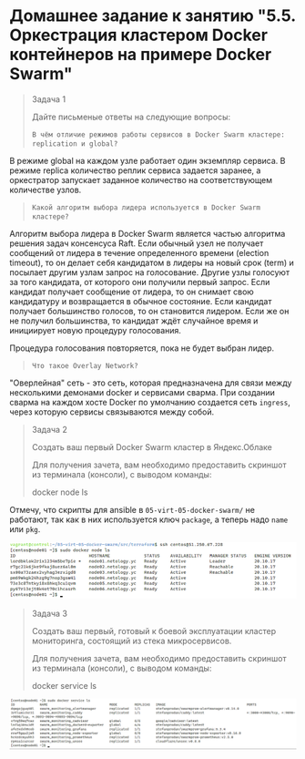 # Домашнее задание к занятию "5.5. Оркестрация кластером Docker контейнеров на примере Docker Swarm"

> Задача 1
>
> Дайте письменые ответы на следующие вопросы:
>
>     В чём отличие режимов работы сервисов в Docker Swarm кластере:
>     replication и global?

В режиме global на каждом узле работает один экземпляр сервиса. В
режиме replica количество реплик сервиса задается заранее, а
оркестратор запускает заданное количество на соответствующем
количестве узлов.

>     Какой алгоритм выбора лидера используется в Docker Swarm кластере?

Алгоритм выбора лидера в Docker Swarm является частью алгоритма
решения задач консенсуса Raft. Если обычный узел не получает сообщений
от лидера в течение определенного времени (election timeout), то он
делает себя кандидатом в лидеры на новый срок (term) и посылает другим
узлам запрос на голосование. Другие узлы голосуют за того кандидата,
от которого они получили первый запрос. Если кандидат получает
сообщение от лидера, то он снимает свою кандидатуру и возвращается в
обычное состояние. Если кандидат получает большинство голосов, то он
становится лидером. Если же он не получил большинства, то кандидат
ждёт случайное время и инициирует новую процедуру голосования.

Процедура голосования повторяется, пока не будет выбран лидер. 

>     Что такое Overlay Network?

"Оверлейная" сеть - это сеть, которая предназначена для связи между
несколькими демонами docker и сервисами сварма. При создании сварма на
каждом хосте Docker по умолчанию создается сеть `ingress`, через
которую сервисы связываются между собой.

> Задача 2
>
> Создать ваш первый Docker Swarm кластер в Яндекс.Облаке
>
> Для получения зачета, вам необходимо предоставить скриншот из терминала (консоли), с выводом команды:
>
> docker node ls

Отмечу, что скрипты для ansible в `05-virt-05-docker-swarm/` не
работают, так как в них используется ключ `package`, а теперь надо
`name` или `pkg`.

![Swarm](./img/swarm.png "Swarm")

> Задача 3
>
> Создать ваш первый, готовый к боевой эксплуатации кластер мониторинга, состоящий из стека микросервисов.
>
> Для получения зачета, вам необходимо предоставить скриншот из терминала (консоли), с выводом команды:
>
> docker service ls


![Swarm-srv](./img/swarm-serv.png "Swarm services")

